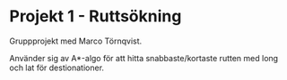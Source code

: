 # Projekt 1 - Ruttsökning
Gruppprojekt med Marco Törnqvist.

Använder sig av A*-algo för att hitta snabbaste/kortaste rutten med long och lat för destionationer.
